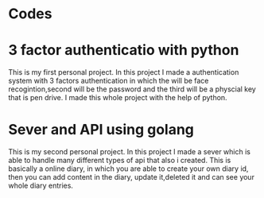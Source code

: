 # Codes

# 3 factor authenticatio with python
This is my first personal project. In this project I made a authentication system with 3 factors authentication in which the will be face recogintion,second will
be the password and the third will be a physcial key that is pen drive. I made this whole project with the help of python.

# Sever and API using golang
This is my second personal project. In this project I made a sever which is able to handle many different types of api that also i created.
This is basically a online diary, in which you are able to create your own diary id, then you can add content in the diary, update it,deleted it and can see your
whole diary entries.
